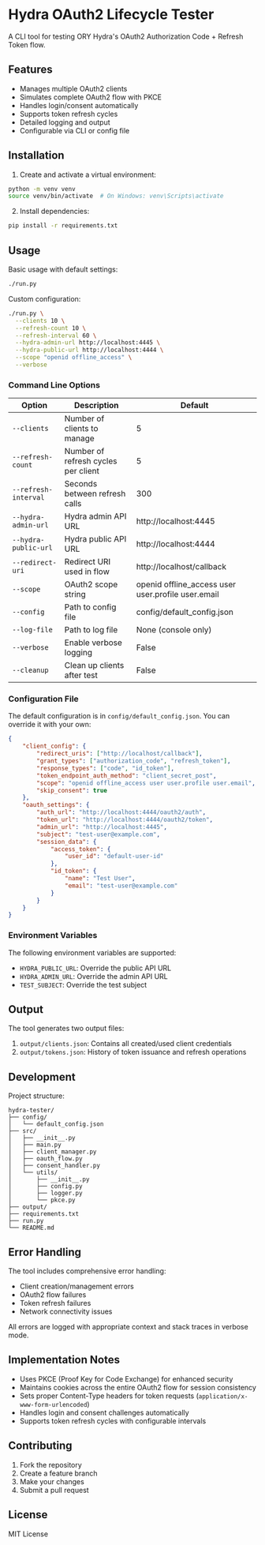 # Hydra OAuth2 Lifecycle Tester

A CLI tool for testing ORY Hydra's OAuth2 Authorization Code + Refresh Token flow.

## Features

- Manages multiple OAuth2 clients
- Simulates complete OAuth2 flow with PKCE
- Handles login/consent automatically
- Supports token refresh cycles
- Detailed logging and output
- Configurable via CLI or config file

## Installation

1. Create and activate a virtual environment:
```bash
python -m venv venv
source venv/bin/activate  # On Windows: venv\Scripts\activate
```

2. Install dependencies:
```bash
pip install -r requirements.txt
```

## Usage

Basic usage with default settings:
```bash
./run.py
```

Custom configuration:
```bash
./run.py \
  --clients 10 \
  --refresh-count 10 \
  --refresh-interval 60 \
  --hydra-admin-url http://localhost:4445 \
  --hydra-public-url http://localhost:4444 \
  --scope "openid offline_access" \
  --verbose
```

### Command Line Options

| Option | Description | Default |
|--------|-------------|---------|
| `--clients` | Number of clients to manage | 5 |
| `--refresh-count` | Number of refresh cycles per client | 5 |
| `--refresh-interval` | Seconds between refresh calls | 300 |
| `--hydra-admin-url` | Hydra admin API URL | http://localhost:4445 |
| `--hydra-public-url` | Hydra public API URL | http://localhost:4444 |
| `--redirect-uri` | Redirect URI used in flow | http://localhost/callback |
| `--scope` | OAuth2 scope string | openid offline_access user user.profile user.email |
| `--config` | Path to config file | config/default_config.json |
| `--log-file` | Path to log file | None (console only) |
| `--verbose` | Enable verbose logging | False |
| `--cleanup` | Clean up clients after test | False |

### Configuration File

The default configuration is in `config/default_config.json`. You can override it with your own:

```json
{
    "client_config": {
        "redirect_uris": ["http://localhost/callback"],
        "grant_types": ["authorization_code", "refresh_token"],
        "response_types": ["code", "id_token"],
        "token_endpoint_auth_method": "client_secret_post",
        "scope": "openid offline_access user user.profile user.email",
        "skip_consent": true
    },
    "oauth_settings": {
        "auth_url": "http://localhost:4444/oauth2/auth",
        "token_url": "http://localhost:4444/oauth2/token",
        "admin_url": "http://localhost:4445",
        "subject": "test-user@example.com",
        "session_data": {
            "access_token": {
                "user_id": "default-user-id"
            },
            "id_token": {
                "name": "Test User",
                "email": "test-user@example.com"
            }
        }
    }
}
```

### Environment Variables

The following environment variables are supported:

- `HYDRA_PUBLIC_URL`: Override the public API URL
- `HYDRA_ADMIN_URL`: Override the admin API URL
- `TEST_SUBJECT`: Override the test subject

## Output

The tool generates two output files:

1. `output/clients.json`: Contains all created/used client credentials
2. `output/tokens.json`: History of token issuance and refresh operations

## Development

Project structure:
```
hydra-tester/
├── config/
│   └── default_config.json
├── src/
│   ├── __init__.py
│   ├── main.py
│   ├── client_manager.py
│   ├── oauth_flow.py
│   ├── consent_handler.py
│   └── utils/
│       ├── __init__.py
│       ├── config.py
│       ├── logger.py
│       └── pkce.py
├── output/
├── requirements.txt
├── run.py
└── README.md
```

## Error Handling

The tool includes comprehensive error handling:

- Client creation/management errors
- OAuth2 flow failures
- Token refresh failures
- Network connectivity issues

All errors are logged with appropriate context and stack traces in verbose mode.

## Implementation Notes

- Uses PKCE (Proof Key for Code Exchange) for enhanced security
- Maintains cookies across the entire OAuth2 flow for session consistency
- Sets proper Content-Type headers for token requests (`application/x-www-form-urlencoded`)
- Handles login and consent challenges automatically
- Supports token refresh cycles with configurable intervals

## Contributing

1. Fork the repository
2. Create a feature branch
3. Make your changes
4. Submit a pull request

## License

MIT License

